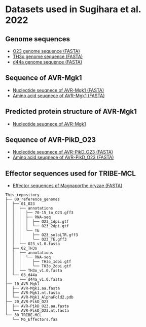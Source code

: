 
# Datasets used in Sugihara et al. 2022

## Genome sequences
- [O23 genome sequence (FASTA)](https://github.com/YuSugihara/Sugihara_et_al_2022/blob/master/00_reference_genomes/01_O23/O23_v1.0.fasta)
- [TH3o genome sequence (FASTA)](https://github.com/YuSugihara/Sugihara_et_al_2022/blob/master/00_reference_genomes/02_TH3o/TH3o_v1.0.fasta)
- [d44a genome sequence (FASTA)](https://github.com/YuSugihara/Sugihara_et_al_2022/blob/master/00_reference_genomes/03_d44a/d44a_v1.0.fasta)

## Sequence of AVR-Mgk1
- [Nucleotide seuqnece of AVR-Mgk1 (FASTA)](https://github.com/YuSugihara/Sugihara_et_al_2022/blob/master/10_AVR-Mgk1/AVR-Mgk1.nt.fasta)
- [Amino acid seuqnece of AVR-Mgk1 (FASTA)](https://github.com/YuSugihara/Sugihara_et_al_2022/blob/master/10_AVR-Mgk1/AVR-Mgk1.aa.fasta)

## Predicted protein structure of AVR-Mgk1
- [Nucleotide seuqnece of AVR-Mgk1](https://github.com/YuSugihara/Sugihara_et_al_2022/blob/master/10_AVR-Mgk1/AVR-Mgk1.nt.fasta)

## Sequence of AVR-PikD_O23
- [Nucleotide seuqnece of AVR-PikD_O23 (FASTA)](https://github.com/YuSugihara/Sugihara_et_al_2022/blob/master/20_AVR-PikD_O23/AVR-PikD_O23.nt.fasta)
- [Amino acid seuqnece of AVR-PikD_O23 (FASTA)](https://github.com/YuSugihara/Sugihara_et_al_2022/blob/master/20_AVR-PikD_O23/AVR-PikD_O23.aa.fasta)


## Effector sequences used for TRIBE-MCL
- [Effector sequences of Magnaporthe oryzae (FASTA)](https://github.com/YuSugihara/Sugihara_et_al_2022/blob/master/30_TRIBE-MCL/Mo_Effectors.faa)

```
This_repository
├── 00_reference_genomes
│  ├── 01_O23
│  │  ├── annotations
│  │  │  ├── 70-15_to_O23.gff3
│  │  │  ├── RNA-seq
│  │  │  │  ├── O23_1dpi.gtf
│  │  │  │  └── O23_2dpi.gtf
│  │  │  └── TE
│  │  │     ├── O23_soloLTR.gff3
│  │  │     └── O23_TE.gff3
│  │  └── O23_v1.0.fasta
│  ├── 02_TH3o
│  │  ├── annotations
│  │  │  └── RNA-seq
│  │  │     ├── TH3o_1dpi.gtf
│  │  │     └── TH3o_2dpi.gtf
│  │  └── TH3o_v1.0.fasta
│  └── 03_d44a
│     └── d44a_v1.0.fasta
├── 10_AVR-Mgk1
│  ├── AVR-Mgk1.aa.fasta
│  ├── AVR-Mgk1.nt.fasta
│  └── AVR-Mgk1_AlphaFold2.pdb
├── 20_AVR-PikD_O23
│  ├── AVR-PikD_O23.aa.fasta
│  └── AVR-PikD_O23.nt.fasta
└── 30_TRIBE-MCL
   └── Mo_Effectors.faa
```